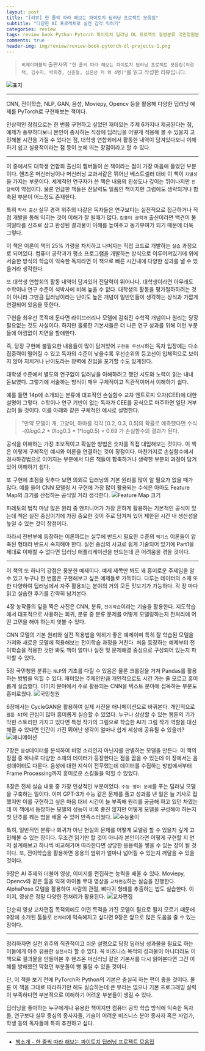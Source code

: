 ```yaml
---  
layout: post  
title: "[리뷰] 한 줄씩 따라 해보는 파이토치 딥러닝 프로젝트 모음집"  
subtitle: "다양한 AI 프로젝트로 실전 감각 익히기"  
categories: review 
tags: review book Python Pytorch 파이토치 딥러닝 DL 프로젝트 질병분류 국민청원분류 애니메이션 만들기 비명감지 수능풀이 교차편집    
comments: true  
header-img: img/review/review-book-pytorch-dl-projects-1.png
---  
```

  
> `비제이퍼블릭` 출판사의 `"한 줄씩 따라 해보는 파이토치 딥러닝 프로젝트 모음집(이경택, 김수지, 박희경, 신훈철, 심은선 저 외 4명)"`를 읽고 작성한 리뷰입니다.  

![표지](https://theorydb.github.io/assets/img/review/review-book-pytorch-dl-projects-1.png)  

---

CNN, 전이학습, NLP, GAN, 음성, Moviepy, Opencv 등을 활용해 다양한 딥러닝 예제를 PyTorch로 구현해보는 책이다. 

인상적인 장점으로는 한 번쯤 구현하고 싶었던 재미있는 주제 6가지나 제공된다는 점, 예제가 풍부하다보니 본인이 종사하는 직장에 딥러닝을 어떻게 적용해 볼 수 있을지 고민해볼 시간을 가질 수 있다는 점, 대학생 연합회에서 활동한 내역이 담겨있다보니 이해하기 쉽고 실용적이라는 점 등이 눈에 띄는 장점이라고 할 수 있다. 

---

이 중에서도 대학생 연합회 출신의 멤버들이 쓴 책이라는 점이 가장 마음에 들었던 부분이다. 핸즈온 머신러닝이나 머신러닝 교과서같은 뛰어난 베스트셀러 대비 이 책이 `차별성`을 가지는 부분이다. 세계적인 연구자가 쓴 책은 내용의 왼성도나 깊이는 뛰어나지만 `전달력`이 약점이다. 물론 언급한 책들은 전달력도 일품인 책이지만 그럼에도 생략되거나 함축된 부분이 어느정도 존재한다. 

특히 `학사 출신` 실무 경력 위주의 나같은 독자들은 연구보다는 실전적으로 접근하거나 직접 개발을 통해 익히는 것이 이해가 잘 될때가 많다. `컴퓨터 공학과` 출신이라면 백견이 불여일타를 신조로 삼고 완성된 결과물이 이해를 높여주고 동기부여가 되기 때문에 더욱 그렇다.

이 책은 이론이 책의 25% 가량을 차지하고 나머지는 직접 코드로 개발하는 `실습` 과정으로 되어있다. 컴퓨터 공학과가 평소 프로그램을 개발하는 방식으로 이루어져있기에 위에 서술한 방식의 학습이 익숙한 독자라면 이 책으로 빠른 시간내에 다양한 성과를 낼 수 있을거라 생각한다. 

또 대학생 연합회의 활동 내역이 담겨있어 전달력이 뛰어나다. 대학생이라면 아무래도 수학이나 연구 수준이 석박사에 비해 높을 수 없다. 대학생의 활동을 평가절하하려는 것이 아니라 그만큼 딥러닝이라는 난이도 높은 개념이 일반인들이 생각하는 상식과 가깝게 연결되어 있음을 뜻한다.

구현을 최우선 목적에 둔다면 라이브러리나 모델에 감춰진 수학적 개념이나 원리는 당장 필요없는 것도 사실이다. 하지만 훌륭한 기본서들은 더 나은 연구 성과를 위해 이런 부분들에 아낌없이 지면을 할애한다. 

즉, 당장 구현에 불필요한 내용들이 많이 담겨있어 `구현을 우선시`하는 독자 입장에는 다소 집중력이 떨어질 수 있고 독자의 수준이 낮을수록 우선순위의 등고선이 입체적으로 보이지 않아 지치거나 난이도라는 장벽에 진입을 포기할 수도 있게된다.

대학생 수준에서 별도의 연구없이 딥러닝을 이해하려고 했던 시도와 노력이 읽는 내내 돋보였다. 그렇기에 서술하는 방식이 매우 구체적이고 직관적이어서 이해하기 쉽다.

예를 들면 14p에 소개되는 분류에 대표적인 손실함수 교차 엔트로피 오차(CEE)에 대한 설명이 그렇다. 수학이나 연구 기반이 없는 독자가 CEE를 공식으로 마주하면 일단 거부감이 들 것이다. 이를 아래와 같은 구체적인 예시로 설명한다.

> "만약 모델이 개, 고양이, 하마를 각각 [0.2, 0.3, 0.5]의 확률로 예측했다면 수식 -(0*log0.2 + 0*log0.3 * 1*log0.5) = 0.69 가 손실함수의 결과가 된다.

공식을 이해하는 가장 초보적이고 확실한 방법은 숫자를 직접 대입해보는 것이다. 이 책은 이렇게 구체적인 예시와 이론을 연결하는 것이 장점이다. 마찬가지로 손실함수에서 경사하강법으로 이어지는 부분에서 다른 책들이 함축하거나 생략한 부분의 과정이 담겨있어 이해하기 쉽다. 

또 구현에 초점을 맞추다 보면 의외로 딥러닝의 기본 원리를 많이 알 필요가 없을 때가 많다. 예를 들어 CNN 모델링 시 구현에 가장 많이 활용되는 수식은 아마도 Feature Map의 크기를 산정하는 공식일 거라 생각한다. 
![Feature Map 크기](https://theorydb.github.io/assets/img/review/review-book-pytorch-dl-projects-2.png)  

파레토의 법칙 마냥 많은 원리 중 엔지니어가 가장 흔하게 활용하는 기본적인 공식이 있는데 책은 실전 중심이기에 가장 중요한 것이 주로 담겨져 있어 제한된 시간 내 생산성을 높일 수 있는 것이 장점이다. 

따라서 전반부에 등장하는 이론파트는 실무에 반드시 필요한 수준의 `엑기스` 이론들이 압축된 형태라 반드시 숙지해야 한다. 실전 중심의 사고로 쉽게 기술되어 있기에 Part1을 제대로 이해할 수 없다면 딥러닝 애플리케이션을 만드는데 큰 어려움을 겪을 것이다. 

---

이 책의 또 하나의 강점은 풍분한 예제이다. 예제 제목만 봐도 꽤 흥미로운 주제임을 알 수 있고 누구나 한 번쯤은 구현해보고 싶은 예제들로 가득하다. 다루는 데이터의 소재 또한 다양하여 딥러닝에서 자주 활용되는 분야의 거의 모든 맛보기가 가능하다. 각 장 마다 읽고 실습한 후기를 간략히 남겨본다.

4장 농작물의 잎을 찍은 사진은 CNN, 분류, `전이학습`이라는 기술을 활용한다. 지도학습에서 대표적으로 사용하는 회귀, 분류 중 분류 문제를 어떻게 모델링하는지 전처리에 어떤 고민을 해야 하는지 엿볼 수 있다. 

CNN 모델의 기본 원리와 실전 적용법을 익히기 좋은 예제이며 특히 잘 학습된 모델을 가져와 새로운 모델에 적용해보는 전이학습 과정을 거친다. 처음 등장하는 예제부터 전이학습을 적용한 것만 봐도 책이 얼마나 실전 및 문제해결 중심으로 구성되어 있는지 파악할 수 있다. 

5장 국민청원 분류는 `NLP`의 기초를 다질 수 있음은 물론 크롤링을 거쳐 Pandas를 활용하는 방법을 익힐 수 있다. 재미있는 주제인만큼 개인적으로도 시간 가는 줄 모르고 흥미롭게 실습했다. 이미지 분야에서 주로 활용되는 CNN을 텍스트 분야에 접목하는 부분도 흥미로웠다. 
![국민청원](https://theorydb.github.io/assets/img/review/review-book-pytorch-dl-projects-3.png)  

6장에서는 CycleGAN을 활용하여 실제 사진을 애니메이션으로 바꿔본다. 개인적으로 `웹툰 AI`에 관심이 많아 흥미롭게 실습할 수 있었다. 누구나 상상할 수 있는 웹툰의 기가막힌 스토리만 가지고 있다면 특정 작가의 그림으로 학습한 AI가 그림 작가 역할을 대신 해줄 수 있다면 인간이 가진 뛰어난 생각이 얼마나 쉽게 세상에 공유될 수 있을까? 
![애니메이션](https://theorydb.github.io/assets/img/review/review-book-pytorch-dl-projects-4.png)  

7장은 `음성`데이터를 분석하여 비명 소리인지 아닌지를 판별하는 모델을 만든다. 이 책의 장점 중 하나로 다양한 소재의 데이터가 등장한다는 점을 꼽을 수 있는데 이 장에서는 음성데이터도 다룬다. 음성에 대한 지식이 전무했는데 데이터를 수집하는 방법에서부터 Frame Processing까지 흥미로운 스킬들을 익힐 수 있었다.

8장은 전체 실습 내용 중 가장 인상적인 부분이었다. `수능 영어 문제`를 푸는 딥러닝 모델을 구축하는 일이다. 이미 GPT-3가 수능 같은 문제를 풀고 성과를 낸 일은 늘 기사로 접했지만 이를 구현하고 싶은 마음 대비 시간이 늘 부족해 원리를 궁금해 하고 있던 차였는데 이 책에서 등장하는 모델의 성능이 비록 좋진 않지만 어떻게 모델을 구성해야 하는지 첫 단추를 꿰는 법을 배울 수 있어 만족스러웠다. 
![수능풀이](https://theorydb.github.io/assets/img/review/review-book-pytorch-dl-projects-5.png)  

특히, 일반적인 분류나 회귀가 아닌 현실의 문제를 어떻게 모델링 할 수 있을지 깊게 고민해볼 수 있는 장이다. 무조건 읽기만 할 것이 아니라 본인이라면 어떻게 구현할 지 먼저 설계해보고 하나씩 비교해가며 따라한다면 상당한 응용력을 쌓을 수 있는 장이 될 것이다. 또, 전이학습을 활용하면 응용의 범위가 얼마나 넓어질 수 있는지 깨달을 수 있을 것이다. 

9장은 AI 주제와 더불어 영상, 이미지를 편집하는 능력을 배울 수 있다. Moviepy, Opencv와 같은 툴을 익혀 아이돌 무대 영상을 `교차편집`하는 실습을 진행한다. AlphaPose 모델을 활용하여 사람의 관절, 뼈다귀 형태를 추출하는 법도 실습한다. 이미지, 영상은 정말 다양한 전처리가 활용된다. 
![교차편집](https://theorydb.github.io/assets/img/review/review-book-pytorch-dl-projects-6.png)  

단순히 영상 교차편집 목적외에도 어떤 목적을 가진 모델이 필요로 될지 모르기 때문에 9장에 소개된 툴들로 `전처리`에 익숙해지고 싶다면 9장은 앞으로 많은 도움을 줄 수 있는 장이다. 

---

정리하자면 실전 위주의 직관적이고 쉬운 설명으로 당장 딥러닝 성과물을 필요로 하는 이들에게 아주 유용한 `실전서`라 할 수 있다. 꼭 비즈니스 목적의 성과물이 아니더라도 이 책으로 결과물을 만들어본 후 핸즈온 머신러닝 같은 기본서를 다시 읽어본다면 그간 이해를 방해했던 막혔던 부분들이 뻥 뚫릴 수 있을 것이다. 

단, 이 책을 보기 전에 PyTorch와 Python의 기본은 충실히 하는 편이 좋을 것이다. 물론 이 책을 그대로 따라하기만 해도 실습하는데 큰 무리는 없으나 기본 프로그래밍 실력이 부족하다면 부분적으로 이해하기 어려운 부분들이 생길 수 있다.

딥러닝을 좋아하는 누구에게나 유용한 책이지만 컴퓨터 공학 학습 방식에 익숙한 독자들, 연구보다 실무 중심의 종사자들, 기술이 어려운 비즈니스 분야 종사자 혹은 사업가, 학생 등의 독자들께 특히 추천하고 싶다.

---

* [책소개 - 한 줄씩 따라 해보는 파이토치 딥러닝 프로젝트 모음집](http://www.yes24.com/Product/Goods/102911732)


